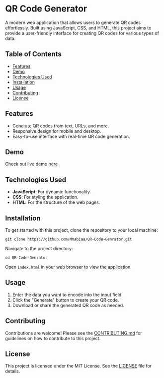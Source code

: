 # QR Code Generator

A modern web application that allows users to generate QR codes effortlessly. Built using JavaScript, CSS, and HTML, this project aims to provide a user-friendly interface for creating QR codes for various types of data.

## Table of Contents
- [Features](#features)
- [Demo](#demo)
- [Technologies Used](#technologies-used)
- [Installation](#installation)
- [Usage](#usage)
- [Contributing](#contributing)
- [License](#license)

## Features
- Generate QR codes from text, URLs, and more.
- Responsive design for mobile and desktop.
- Easy-to-use interface with real-time QR code generation.

## Demo
Check out live demo [here](qr-code-genrator-mmabiaa.vercel.app)

## Technologies Used
- **JavaScript**: For dynamic functionality.
- **CSS**: For styling the application.
- **HTML**: For the structure of the web pages.

## Installation
To get started with this project, clone the repository to your local machine:

`git clone https://github.com/Mmabiaa/QR-Code-Genrator.git`


Navigate to the project directory:

`cd QR-Code-Genrator`


Open `index.html` in your web browser to view the application.

## Usage
1. Enter the data you want to encode into the input field.
2. Click the "Generate" button to create your QR code.
3. Download or share the generated QR code as needed.

## Contributing
Contributions are welcome! Please see the [CONTRIBUTING.md](CONTRIBUTING.md) for guidelines on how to contribute to this project.

## License
This project is licensed under the MIT License. See the [LICENSE](LINCENSE.md) file for details.

